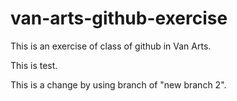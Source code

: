 # van-arts-github-exercise
This is an exercise of class of github in Van Arts.

This is test.

This is a change by using branch of "new branch 2".
